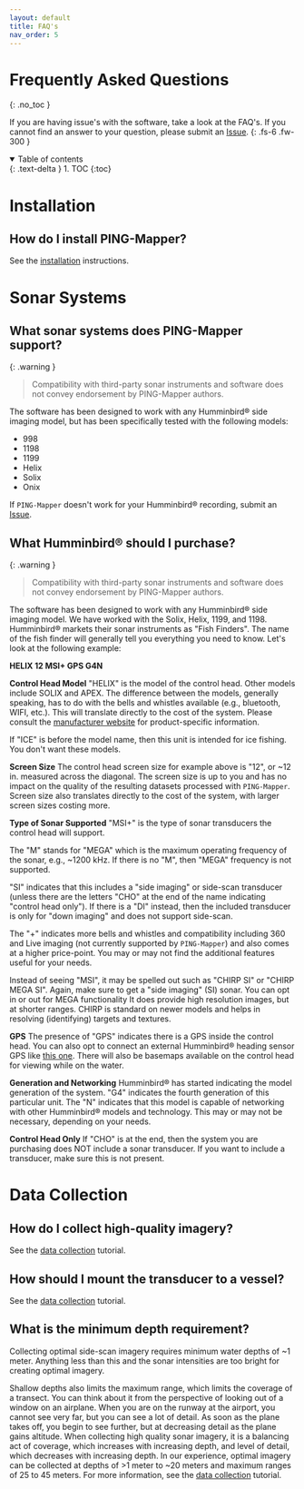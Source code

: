 ```yaml
---
layout: default
title: FAQ's
nav_order: 5
---
```


# Frequently Asked Questions
{: .no_toc }

If you are having issue's with the software, take a look at the FAQ's. If you cannot find an answer to your question, please submit an [Issue](https://github.com/CameronBodine/PINGMapper/issues). 
{: .fs-6 .fw-300 }

<details open markdown="block">
  <summary>
    Table of contents
  </summary>
  {: .text-delta }
1. TOC
{:toc}
</details>

# Installation

## How do I install PING-Mapper?

See the [installation](./gettingstarted/Installation.md) instructions.

# Sonar Systems
## What sonar systems does PING-Mapper support?

{: .warning }
> Compatibility with third-party sonar instruments and software does not convey endorsement by PING-Mapper authors.

The software has been designed to work with any Humminbird&reg; side imaging model, but has been specifically tested with the following models:

- 998
- 1198
- 1199
- Helix
- Solix
- Onix

If `PING-Mapper` doesn't work for your Humminbird&reg; recording, submit an [Issue](https://github.com/CameronBodine/PINGMapper/issues).

## What Humminbird&reg; should I purchase?

{: .warning }
> Compatibility with third-party sonar instruments and software does not convey endorsement by PING-Mapper authors.

The software has been designed to work with any Humminbird&reg; side imaging model. We have worked with the Solix, Helix, 1199, and 1198. Humminbird&reg; markets their sonar instruments as "Fish Finders". The name of the fish finder will generally tell you everything you need to know. Let's look at the following example:

**HELIX 12 MSI+ GPS G4N**

**Control Head Model** "HELIX" is the model of the control head. Other models include SOLIX and APEX. The difference between the models, generally speaking, has to do with the bells and whistles available (e.g., bluetooth, WIFI, etc.). This will translate directly to the cost of the system. Please consult the [manufacturer website](https://humminbird.johnsonoutdoors.com) for product-specific information.

If "ICE" is before the model name, then this unit is intended for ice fishing. You don't want these models.

**Screen Size** The control head screen size for example above is "12", or ~12 in. measured across the diagonal. The screen size is up to you and has no impact on the quality of the resulting datasets processed with `PING-Mapper`. Screen size also translates directly to the cost of the system, with larger screen sizes costing more.

**Type of Sonar Supported** "MSI+" is the type of sonar transducers the control head will support. 

The "M" stands for "MEGA" which is the maximum operating frequency of the sonar, e.g., ~1200 kHz. If there is no "M", then "MEGA" frequency is not supported. 

"SI" indicates that this includes a "side imaging" or side-scan transducer (unless there are the letters "CHO" at the end of the name indicating "control head only"). If there is a "DI" instead, then the included transducer is only for "down imaging" and does not support side-scan. 

The "+" indicates more bells and whistles and compatibility including 360 and Live imaging (not currently supported by `PING-Mapper`) and also comes at a higher price-point. You may or may not find the additional features useful for your needs.

Instead of seeing "MSI", it may be spelled out such as "CHIRP SI" or "CHIRP MEGA SI". Again, make sure to get a "side imaging" (SI) sonar. You can opt in or out for MEGA functionality It does provide high resolution images, but at shorter ranges. CHIRP is standard on newer models and helps in resolving (identifying) targets and textures.

**GPS** The presence of "GPS" indicates there is a GPS inside the control head. You can also opt to connect an external Humminbird&reg; heading sensor GPS like [this one](https://humminbird.johnsonoutdoors.com/us/shop/accessories/boat-navigation/ice-as-gps-hs-ice-gps-receiver-heading-sensor). There will also be basemaps available on the control head for viewing while on the water.

**Generation and Networking** Humminbird&reg; has started indicating the model generation of the system. "G4" indicates the fourth generation of this particular unit. The "N" indicates that this model is capable of networking with other Humminbird&reg; models and technology. This may or may not be necessary, depending on your needs.

**Control Head Only** If "CHO" is at the end, then the system you are purchasing does NOT include a sonar transducer. If you want to include a transducer, make sure this is not present.


# Data Collection
## How do I collect high-quality imagery?

See the [data collection](./tutorials/DataCollection.md) tutorial.

## How should I mount the transducer to a vessel?

See the [data collection](./tutorials/DataCollection.md) tutorial.

## What is the minimum depth requirement?

Collecting optimal side-scan imagery requires minimum water depths of ~1 meter. Anything less than this and the sonar intensities are too bright for creating optimal imagery. 

Shallow depths also limits the maximum range, which limits the coverage of a transect. You can think about it from the perspective of looking out of a window on an airplane. When you are on the runway at the airport, you cannot see very far, but you can see a lot of detail. As soon as the plane takes off, you begin to see further, but at decreasing detail as the plane gains altitude. When collecting high quality sonar imagery, it is a balancing act of coverage, which increases with increasing depth, and level of detail, which decreases with increasing depth. In our experience, optimal imagery can be collected at depths of >1 meter to ~20 meters and maximum ranges of 25 to 45 meters. For more information, see the [data collection](./tutorials/DataCollection.md) tutorial.